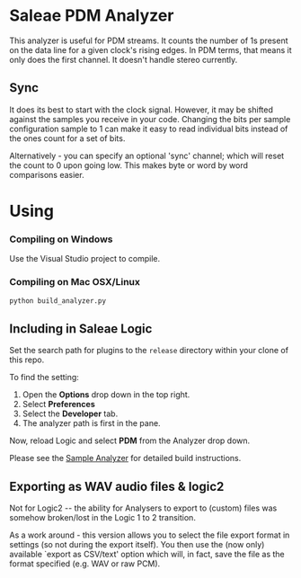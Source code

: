# Saleae PDM Analyzer
This analyzer is useful for PDM streams. It counts the number of 1s present on
the data line for a given clock's rising edges. In PDM terms, that means it only
does the first channel. It doesn't handle stereo currently.

## Sync

It does its best to start with the clock signal. However, it may be shifted
against the samples you receive in your code. Changing the bits per sample
configuration sample to 1 can make it easy to read individual bits instead of the
ones count for a set of bits.

Alternatively - you can specify an optional 'sync' channel; which will reset
the count to 0 upon going low. This makes byte or word by word comparisons
easier.

# Using

### Compiling on Windows

Use the Visual Studio project to compile.

### Compiling on Mac OSX/Linux

```bash
python build_analyzer.py
```

## Including in Saleae Logic
Set the search path for plugins to the `release` directory within your clone of
this repo.

To find the setting:

1. Open the **Options** drop down in the top right.
2. Select **Preferences**
3. Select the **Developer** tab.
4. The analyzer path is first in the pane.

Now, reload Logic and select **PDM** from the Analyzer drop down.

Please see the [Sample Analyzer](https://github.com/saleae/SampleAnalyzer/blob/master/readme.md) 
for detailed build instructions.

## Exporting as WAV audio files & logic2

Not for Logic2 -- the ability for Analysers to export to (custom) files was somehow broken/lost 
in the Logic 1 to 2 transition.

As a work around - this version allows you to select the file export format in settings (so not 
during the export itself). You then use the (now only) available `export as CSV/text' option
which will, in fact, save the file as the format specified (e.g. WAV or raw PCM).
